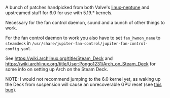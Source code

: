 A bunch of patches handpicked from both Valve's [linux-neptune](https://gitlab.com/evlaV/linux-integration) and upstreamed stuff for 6.0 for use with 5.19.* kernels.

Necessary for the fan control daemon, sound and a bunch of other things to work.

For the fan control daemon to work you also have to set `fan_hwmon_name` to `steamdeck` in `/usr/share/jupiter-fan-control/jupiter-fan-control-config.yaml`.

See https://wiki.archlinux.org/title/Steam_Deck and https://wiki.archlinux.org/title/User:Pongo1231/Arch_on_Steam_Deck for some info on setting up Arch on the Steam Deck.

NOTE: I would not recommend jumping to the 6.0 kernel yet, as waking up the Deck from suspension will cause an unrecoverable GPU reset (see [this bug](https://gitlab.freedesktop.org/drm/amd/-/issues/2164)).
